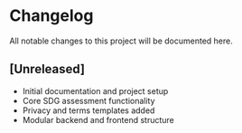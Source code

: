 # Changelog

All notable changes to this project will be documented here.

## [Unreleased]
- Initial documentation and project setup
- Core SDG assessment functionality
- Privacy and terms templates added
- Modular backend and frontend structure
